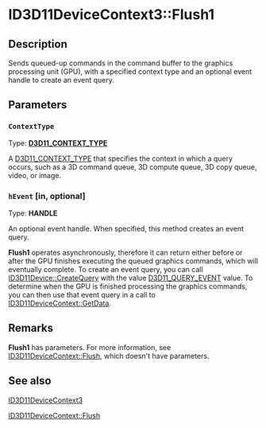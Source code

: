 # ID3D11DeviceContext3::Flush1

## Description

Sends queued-up commands in the command buffer to the graphics processing unit (GPU), with a specified context type and an optional event handle to create an event query.

## Parameters

### `ContextType`

Type: **[D3D11_CONTEXT_TYPE](https://learn.microsoft.com/windows/desktop/api/d3d11_3/ne-d3d11_3-d3d11_context_type)**

A [D3D11_CONTEXT_TYPE](https://learn.microsoft.com/windows/desktop/api/d3d11_3/ne-d3d11_3-d3d11_context_type) that specifies the context in which a query occurs, such as a 3D command queue, 3D compute queue, 3D copy queue, video, or image.

### `hEvent` [in, optional]

Type: **HANDLE**

An optional event handle. When specified, this method creates an event query.

**Flush1** operates asynchronously, therefore it can return either before or after the GPU finishes executing the queued graphics commands, which will eventually complete.
To create an event query, you can call [ID3D11Device::CreateQuery](https://learn.microsoft.com/windows/desktop/api/d3d11/nf-d3d11-id3d11device-createquery) with the
value [D3D11_QUERY_EVENT](https://learn.microsoft.com/windows/desktop/api/d3d11/ne-d3d11-d3d11_query) value.
To determine when the GPU is finished processing the graphics commands,
you can then use that event query in a call to [ID3D11DeviceContext::GetData](https://learn.microsoft.com/windows/desktop/api/d3d11/nf-d3d11-id3d11devicecontext-getdata).

## Remarks

**Flush1** has parameters.
For more information, see
[ID3D11DeviceContext::Flush](https://learn.microsoft.com/windows/desktop/api/d3d11/nf-d3d11-id3d11devicecontext-flush), which doesn't have parameters.

## See also

[ID3D11DeviceContext3](https://learn.microsoft.com/windows/desktop/api/d3d11_3/nn-d3d11_3-id3d11devicecontext3)

[ID3D11DeviceContext::Flush](https://learn.microsoft.com/windows/desktop/api/d3d11/nf-d3d11-id3d11devicecontext-flush)